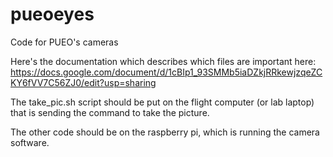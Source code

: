 # pueoeyes
Code for PUEO's cameras


Here's the documentation which describes which files are important here: https://docs.google.com/document/d/1cBIp1_93SMMb5iaDZkjRRkewjzqeZCKY6fVV7C56ZJ0/edit?usp=sharing

The take_pic.sh script should be put on the flight computer (or lab laptop) that is sending the command to take the picture.

The other code should be on the raspberry pi, which is running the camera software.
